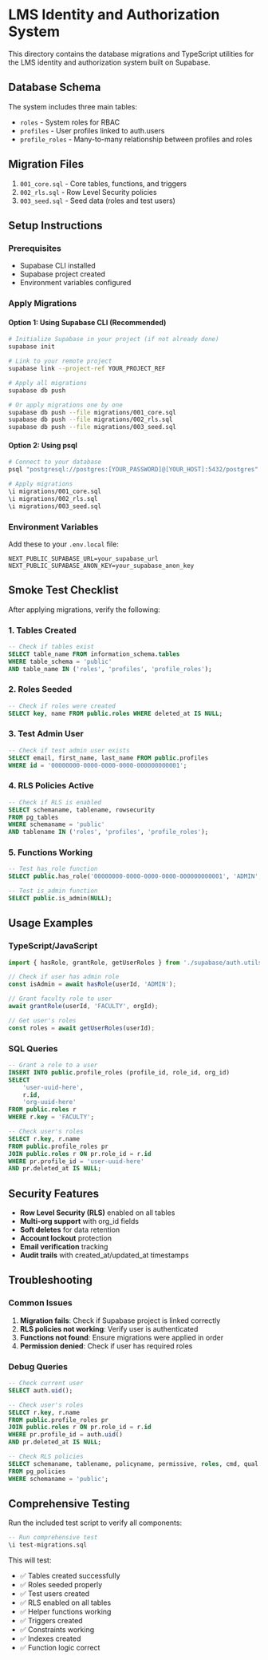 # LMS Identity and Authorization System

This directory contains the database migrations and TypeScript utilities for the LMS identity and authorization system built on Supabase.

## Database Schema

The system includes three main tables:

- `roles` - System roles for RBAC
- `profiles` - User profiles linked to auth.users
- `profile_roles` - Many-to-many relationship between profiles and roles

## Migration Files

1. `001_core.sql` - Core tables, functions, and triggers
2. `002_rls.sql` - Row Level Security policies
3. `003_seed.sql` - Seed data (roles and test users)

## Setup Instructions

### Prerequisites

- Supabase CLI installed
- Supabase project created
- Environment variables configured

### Apply Migrations

#### Option 1: Using Supabase CLI (Recommended)

```bash
# Initialize Supabase in your project (if not already done)
supabase init

# Link to your remote project
supabase link --project-ref YOUR_PROJECT_REF

# Apply all migrations
supabase db push

# Or apply migrations one by one
supabase db push --file migrations/001_core.sql
supabase db push --file migrations/002_rls.sql
supabase db push --file migrations/003_seed.sql
```

#### Option 2: Using psql

```bash
# Connect to your database
psql "postgresql://postgres:[YOUR_PASSWORD]@[YOUR_HOST]:5432/postgres"

# Apply migrations
\i migrations/001_core.sql
\i migrations/002_rls.sql
\i migrations/003_seed.sql
```

### Environment Variables

Add these to your `.env.local` file:

```env
NEXT_PUBLIC_SUPABASE_URL=your_supabase_url
NEXT_PUBLIC_SUPABASE_ANON_KEY=your_supabase_anon_key
```

## Smoke Test Checklist

After applying migrations, verify the following:

### 1. Tables Created

```sql
-- Check if tables exist
SELECT table_name FROM information_schema.tables
WHERE table_schema = 'public'
AND table_name IN ('roles', 'profiles', 'profile_roles');
```

### 2. Roles Seeded

```sql
-- Check if roles were created
SELECT key, name FROM public.roles WHERE deleted_at IS NULL;
```

### 3. Test Admin User

```sql
-- Check if test admin user exists
SELECT email, first_name, last_name FROM public.profiles
WHERE id = '00000000-0000-0000-0000-000000000001';
```

### 4. RLS Policies Active

```sql
-- Check if RLS is enabled
SELECT schemaname, tablename, rowsecurity
FROM pg_tables
WHERE schemaname = 'public'
AND tablename IN ('roles', 'profiles', 'profile_roles');
```

### 5. Functions Working

```sql
-- Test has_role function
SELECT public.has_role('00000000-0000-0000-0000-000000000001', 'ADMIN', NULL);

-- Test is_admin function
SELECT public.is_admin(NULL);
```

## Usage Examples

### TypeScript/JavaScript

```typescript
import { hasRole, grantRole, getUserRoles } from './supabase/auth.utils';

// Check if user has admin role
const isAdmin = await hasRole(userId, 'ADMIN');

// Grant faculty role to user
await grantRole(userId, 'FACULTY', orgId);

// Get user's roles
const roles = await getUserRoles(userId);
```

### SQL Queries

```sql
-- Grant a role to a user
INSERT INTO public.profile_roles (profile_id, role_id, org_id)
SELECT
    'user-uuid-here',
    r.id,
    'org-uuid-here'
FROM public.roles r
WHERE r.key = 'FACULTY';

-- Check user's roles
SELECT r.key, r.name
FROM public.profile_roles pr
JOIN public.roles r ON pr.role_id = r.id
WHERE pr.profile_id = 'user-uuid-here'
AND pr.deleted_at IS NULL;
```

## Security Features

- **Row Level Security (RLS)** enabled on all tables
- **Multi-org support** with org_id fields
- **Soft deletes** for data retention
- **Account lockout** protection
- **Email verification** tracking
- **Audit trails** with created_at/updated_at timestamps

## Troubleshooting

### Common Issues

1. **Migration fails**: Check if Supabase project is linked correctly
2. **RLS policies not working**: Verify user is authenticated
3. **Functions not found**: Ensure migrations were applied in order
4. **Permission denied**: Check if user has required roles

### Debug Queries

```sql
-- Check current user
SELECT auth.uid();

-- Check user's roles
SELECT r.key, r.name
FROM public.profile_roles pr
JOIN public.roles r ON pr.role_id = r.id
WHERE pr.profile_id = auth.uid()
AND pr.deleted_at IS NULL;

-- Check RLS policies
SELECT schemaname, tablename, policyname, permissive, roles, cmd, qual
FROM pg_policies
WHERE schemaname = 'public';
```

## Comprehensive Testing

Run the included test script to verify all components:

```sql
-- Run comprehensive test
\i test-migrations.sql
```

This will test:
- ✅ Tables created successfully
- ✅ Roles seeded properly
- ✅ Test users created
- ✅ RLS enabled on all tables
- ✅ Helper functions working
- ✅ Triggers created
- ✅ Constraints working
- ✅ Indexes created
- ✅ Function logic correct
